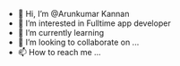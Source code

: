 - 👋 Hi, I’m @Arunkumar Kannan
- 👀 I’m interested in Fulltime app developer
- 🌱 I’m currently learning
- 💞️ I’m looking to collaborate on ...
- 📫 How to reach me ...

<!---
KuttyArun/KuttyArun is a ✨ special ✨ repository because its `README.md` (this file) appears on your GitHub profile.
You can click the Preview link to take a look at your changes.
--->
